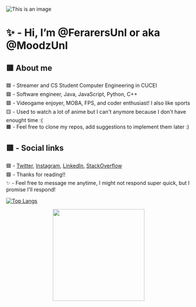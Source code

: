 ![This is an image](https://s4.anilist.co/file/anilistcdn/user/banner/b258364-H8lnNHmUTwb5.jpg)

# ✨ - Hi, I’m @FerarersUnl or aka @MoodzUnl 


## 🟥 About me 
🟦 - Streamer and CS Student Computer Engineering in CUCEI \
🟪 - Software engineer, Java, JavaScript, Python, C++ \
🟩 - Videogame enjoyer, MOBA, FPS, and coder enthusiast! I also like sports \
🟨 - Used to watch a lot of anime but I can't anymore because I don't have enought time :( \
🟧 - Feel free to clone my repos, add suggestions to implement them later :) 
 

## 🟥 - Social links 
🟦 - [Twitter](https://twitter.com/moodzunl), [Instagram](https://www.instagram.com/ferarersunl/), [LinkedIn](https://www.linkedin.com/in/oscar-sarabia-engineer/), [StackOverflow](https://stackoverflow.com/users/19069915/ferarersunl) \
🟪 - Thanks for reading!!\
✨ - Feel free to message me anytime, I might not respond super quick, but I promise I'll respond! 

[![Top Langs](https://github-readme-stats.vercel.app/api/top-langs/?username=FerarersUnl)](https://github.com/anuraghazra/github-readme-stats)

<p align="center">
  <img width="250" height="250" src="https://i.ibb.co/wrcMKzp/cms-files-10224-1671210503-Prancheta-3.png">
</p>
<!---
FerarersUnl/FerarersUnl is a ✨ special ✨ repository because its `README.md` (this file) appears on your GitHub profile.
You can click the Preview link to take a look at your changes.
--->
